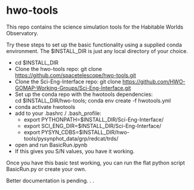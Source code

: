 # hwo-tools

This repo contains the science simulation tools for the Habitable Worlds Observatory. 

Try these steps to set up the basic functionality using a supplied conda environment. 
The $INSTALL_DIR is just any local directory of your choice. 

- cd $INSTALL_DIR
- Clone the hwo-tools repo:
   git clone https://github.com/spacetelescope/hwo-tools.git
- Clone the Sci-Eng-Interface repo:
   git clone https://github.com/HWO-GOMAP-Working-Groups/Sci-Eng-Interface.git
- Set up the conda repo with the hwotools dependencies: \
    cd $INSTALL_DIR/hwo-tools; conda env create -f hwotools.yml
- conda activate hwotools 
- add to your .bashrc / .bash_profile:
   - export PYTHONPATH=$INSTALL_DIR/Sci-Eng-Interface/
   - export SCI_ENG_DIR=$INSTALL_DIR/Sci-Eng-Interface/ 
   - export PYSYN_CDBS=$INSTALL_DIR/hwo-tools/pysynphot_data/grp/redcat/trds/ 
- open and run BasicRun.ipynb
- If this gives you S/N values, you have it working.

Once you have this basic test working, you can run the flat python script 
BasicRun.py or create your own. 

Better documentation is pending. . . 
